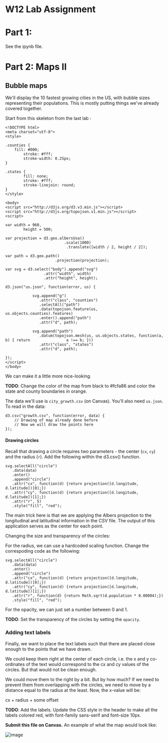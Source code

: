 # W12 Lab Assignment

# Part 1:
See the ipynb file.

# Part 2: Maps II

## Bubble maps

We'll display the 10 fastest growing cities in the US, with bubble sizes representing their populations. This is mostly putting things we've already covered together. 

Start from this skeleton from the last lab :

    <!DOCTYPE html>
    <meta charset="utf-8">
    <style>

    .counties {
 		fill: #000;
 			stroke: #fff;
 			stroke-width: 0.25px;
    }

    .states {
 			fill: none;
 			stroke: #fff;
 			stroke-linejoin: round;
    }
    </style>

    <body>
    <script src="http://d3js.org/d3.v3.min.js"></script>
    <script src="http://d3js.org/topojson.v1.min.js"></script>
    <script>

    var width = 960,
   			height = 500;

    var projection = d3.geo.albersUsa()
				  		   	  .scale(1000)
				  		       .translate([width / 2, height / 2]);

    var path = d3.geo.path()
        		 		  .projection(projection);

    var svg = d3.select("body").append("svg")
					 .attr("width", width)
					 .attr("height", height);

    d3.json("us.json", function(error, us) {

				svg.append("g")
  	   			   .attr("class", "counties")
  	   			   .selectAll("path")
  	   			   .data(topojson.feature(us, us.objects.counties).features)
  	   			   .enter().append("path")
  	   			   .attr("d", path);

				svg.append("path")
   	   			   .datum(topojson.mesh(us, us.objects.states, function(a, b) { return                a !== b; }))
   	   			   .attr("class", "states")
   	   			   .attr("d", path);

    });
    </script>
    </body>
    
We can make it a little more nice-looking. 

**TODO**: Change the color of the map from black to #fcfa86 and color the state and county boundaries in orange.

The data we'll use is `city_growth.csv` (on Canvas). You'll also need `us.json`. To read in the data:

    d3.csv("growth.csv", function(error, data) {
		// Drawing of map already done before
		// Now we will draw the points here
    });

#### Drawing circles

Recall that drawing a circle requires two parameters - the center (`cx`, `cy`) and the radius (`r`). Add the following within the d3.csv() function.

    svg.selectAll("circle")
  	   .data(data)
  	   .enter()
  	   .append("circle")
  	   .attr("cx", function(d) {return projection([d.longitude, d.latitude])[0];})
  	   .attr("cy", function(d) {return projection([d.longitude, d.latitude])[1];})
  	   .attr("r", 5)
  	   .style("fill", "red");

The main trick here is that we are applying the Albers projection to the longitudinal and latitudinal information in the CSV file. The output of this application serves as the center for each point.

Changing the size and transparency of the circles:

For the radius, we can use a hardcoded scaling function. Change the correspoding code as the following:

    svg.selectAll("circle")
  	   .data(data)
  	   .enter()
  	   .append("circle")
  	   .attr("cx", function(d) {return projection([d.longitude, d.latitude])[0];})
  	   .attr("cy", function(d) {return projection([d.longitude, d.latitude])[1];})
  	   .attr("r", function(d) {return Math.sqrt(d.population * 0.00004);})
  	   .style("fill", "red");

For the opacity, we can just set a number between 0 and 1.

**TODO**: Set the transparency of the circles by setting the `opacity`.

### Adding text labels

Finally, we want to place the text labels such that there are placed close enough to the points that we have drawn.

We could keep them right at the center of each circle, i.e. the x and y co-ordinates of the text would correspond to the cx and cy values of the circles. But that would not be clean enough.

We could move them to the right by a bit. But by how much? If we need to prevent them from overlapping with the circles, we need to move by a distance equal to the radius at the least. Now, the x-value will be:
			                 
cx + radius + some offset

**TODO**: Add the labels. Update the CSS style in the header to make all the labels colored red, with font-family sans-serif and font-size 10px. 

**Submit this file on Canvas.** An example of what the map would look like:

![image](https://github.com/yy/dviz-course/blob/master/w12-geo-2/map_example.png)
